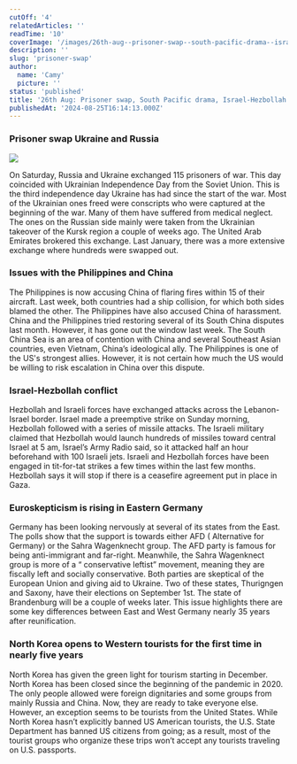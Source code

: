 ```yaml
---
cutOff: '4'
relatedArticles: ''
readTime: '10'
coverImage: '/images/26th-aug--prisoner-swap--south-pacific-drama--israel-hezbollah-conflict-a-A1MT.webp'
description: ''
slug: 'prisoner-swap'
author:
  name: 'Camy'
  picture: ''
status: 'published'
title: '26th Aug: Prisoner swap, South Pacific drama, Israel-Hezbollah conflict'
publishedAt: '2024-08-25T16:14:13.000Z'
---
```


### **Prisoner swap Ukraine and Russia**

![](/images/26th-aug--prisoner-swap--south-pacific-drama--israel-hezbollah-conflict-a-cyMz.webp)

On Saturday, Russia and Ukraine exchanged 115 prisoners of war. This day coincided with Ukrainian Independence Day from the Soviet Union. This is the third independence day Ukraine has had since the start of the war.  Most of the Ukrainian ones freed were conscripts who were captured at the beginning of the war. Many of them have suffered from medical neglect. The ones on the Russian side mainly were taken from the Ukrainian takeover of the Kursk region a couple of weeks ago.  The United Arab Emirates brokered this exchange. Last January, there was a more extensive exchange where hundreds were swapped out. 

### Issues with the Philippines and China 

The Philippines is now accusing China of flaring fires within 15 of their aircraft. Last week, both countries had a ship collision, for which both sides blamed the other. The Philippines have also accused China of harassment.  China and the Philippines tried restoring several of its South China disputes last month. However, it has gone out the window last week. The South China Sea is an area of contention with China and several Southeast Asian countries, even Vietnam, China’s ideological ally. The Philippines is one of the US's strongest allies. However, it is not certain how much the US would be willing to risk escalation in China over this dispute. 

### Israel-Hezbollah conflict

Hezbollah and Israeli forces have exchanged attacks across the Lebanon-Israel border. Israel made a preemptive strike on Sunday morning, Hezbollah followed with a series of missile attacks. The Israeli military claimed that Hezbollah would launch hundreds of missiles toward central Israel at 5 am, Israel’s Army Radio said, so it attacked half an hour beforehand with 100 Israeli jets. Israeli and Hezbollah forces have been engaged in tit-for-tat strikes a few times within the last few months. Hezbollah says it will stop if there is a ceasefire agreement put in place in Gaza. 

### Euroskepticism is rising in Eastern Germany

Germany has been looking nervously at several of its states from the East. The polls show that the support is towards either AFD ( Alternative for Germany) or the Sahra Wagenknecht group. The AFD party is famous for being anti-immigrant and far-right. Meanwhile, the Sahra Wagenknect group is more of a “ conservative leftist” movement, meaning they are fiscally left and socially conservative. Both parties are skeptical of the European Union and giving aid to Ukraine. Two of these states, Thurigngen and Saxony, have their elections on September 1st.  The state of Brandenburg will be a couple of weeks later.  This issue highlights there are some key differences between East and West Germany nearly 35 years after reunification.  

### North Korea opens to Western tourists for the first time in nearly five years

North Korea has given the green light for tourism starting in December. North Korea has been closed since the beginning of the pandemic in 2020. The only people allowed were foreign dignitaries and some groups from mainly Russia and China. Now, they are ready to take everyone else. However, an exception seems to be tourists from the United States. While North Korea hasn’t explicitly banned US American tourists, the U.S. State Department has banned US citizens from going; as a result, most of the tourist groups who organize these trips won’t accept any tourists traveling on U.S. passports. 